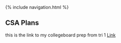 {% include navigation.html %}

## CSA Plans

this is the link to my collegeboard prep from tri 1 [Link](https://docs.google.com/document/d/1J4m888ltQZlV-p-JNlWyx65KKhqEcEW78RdUCDcRjAw/edit)

